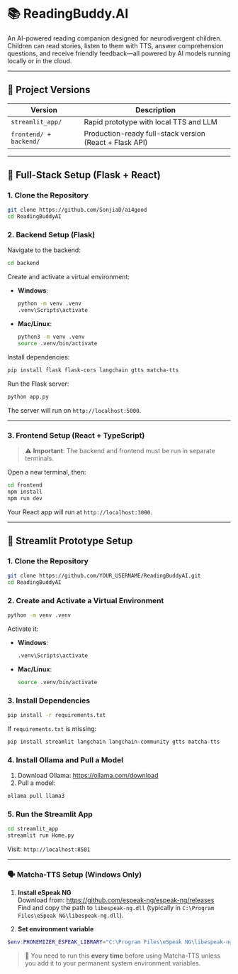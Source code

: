 # 📚 ReadingBuddy.AI

An AI-powered reading companion designed for neurodivergent children. Children can read stories, listen to them with TTS, answer comprehension questions, and receive friendly feedback—all powered by AI models running locally or in the cloud.

---

## 🧩 Project Versions

| Version       | Description                               |
|---------------|-------------------------------------------|
| `streamlit_app/` | Rapid prototype with local TTS and LLM |
| `frontend/ + backend/` | Production-ready full-stack version (React + Flask API) |

---

## 🔧 Full-Stack Setup (Flask + React)

### 1. Clone the Repository

```bash
git clone https://github.com/SonjiaD/ai4good
cd ReadingBuddyAI
```

### 2. Backend Setup (Flask)

Navigate to the backend:

```bash
cd backend
```

Create and activate a virtual environment:

- **Windows**:
  ```bash
  python -m venv .venv
  .venv\Scripts\activate
  ```

- **Mac/Linux**:
  ```bash
  python3 -m venv .venv
  source .venv/bin/activate
  ```

Install dependencies:

```bash
pip install flask flask-cors langchain gtts matcha-tts
```

Run the Flask server:

```bash
python app.py
```

The server will run on `http://localhost:5000`.

---

### 3. Frontend Setup (React + TypeScript)

> ⚠️ **Important**: The backend and frontend must be run in separate terminals.

Open a new terminal, then:

```bash
cd frontend
npm install
npm run dev
```

Your React app will run at `http://localhost:3000`.

---

## 🧪 Streamlit Prototype Setup

### 1. Clone the Repository

```bash
git clone https://github.com/YOUR_USERNAME/ReadingBuddyAI.git
cd ReadingBuddyAI
```

### 2. Create and Activate a Virtual Environment

```bash
python -m venv .venv
```

Activate it:

- **Windows**:
  ```bash
  .venv\Scripts\activate
  ```

- **Mac/Linux**:
  ```bash
  source .venv/bin/activate
  ```

### 3. Install Dependencies

```bash
pip install -r requirements.txt
```

If `requirements.txt` is missing:

```bash
pip install streamlit langchain langchain-community gtts matcha-tts
```

### 4. Install Ollama and Pull a Model

1. Download Ollama: https://ollama.com/download  
2. Pull a model:

```bash
ollama pull llama3
```

### 5. Run the Streamlit App

```bash
cd streamlit_app
streamlit run Home.py
```

Visit: `http://localhost:8501`

---

### 🗣️ Matcha-TTS Setup (Windows Only)

1. **Install eSpeak NG**  
   Download from: https://github.com/espeak-ng/espeak-ng/releases  
   Find and copy the path to `libespeak-ng.dll` (typically in `C:\Program Files\eSpeak NG\libespeak-ng.dll`).

2. **Set environment variable**

```powershell
$env:PHONEMIZER_ESPEAK_LIBRARY="C:\Program Files\eSpeak NG\libespeak-ng.dll"
```

> 🔁 You need to run this **every time** before using Matcha-TTS unless you add it to your permanent system environment variables.
